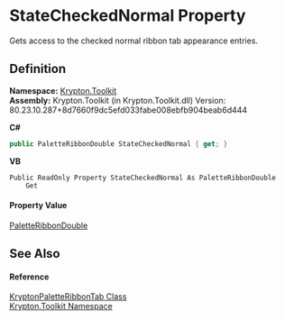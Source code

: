 # StateCheckedNormal Property


Gets access to the checked normal ribbon tab appearance entries.



## Definition
**Namespace:** <a href="79d2eac2-21f4-54ff-7552-b20c33c30600.md">Krypton.Toolkit</a>  
**Assembly:** Krypton.Toolkit (in Krypton.Toolkit.dll) Version: 80.23.10.287+8d7660f9dc5efd033fabe008ebfb904beab6d444

**C#**
``` C#
public PaletteRibbonDouble StateCheckedNormal { get; }
```
**VB**
``` VB
Public ReadOnly Property StateCheckedNormal As PaletteRibbonDouble
	Get
```



#### Property Value
<a href="cbd8b6a0-ee43-3368-7c49-f68dfdf20eae.md">PaletteRibbonDouble</a>

## See Also


#### Reference
<a href="77aa6b65-eb27-edd0-fd45-5f2fe5890ad4.md">KryptonPaletteRibbonTab Class</a>  
<a href="79d2eac2-21f4-54ff-7552-b20c33c30600.md">Krypton.Toolkit Namespace</a>  
